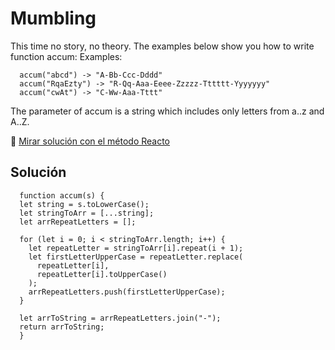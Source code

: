 # Mumbling

This time no story, no theory. The examples below show you how to write function accum:
Examples:

```
  accum("abcd") -> "A-Bb-Ccc-Dddd"
  accum("RqaEzty") -> "R-Qq-Aaa-Eeee-Zzzzz-Tttttt-Yyyyyyy"
  accum("cwAt") -> "C-Ww-Aaa-Tttt"
```

The parameter of accum is a string which includes only letters from a..z and A..Z.

🔗 [ Mirar solución con el método Reacto ](../js/03-mumbling.js)

## Solución

```
  function accum(s) {
  let string = s.toLowerCase();
  let stringToArr = [...string];
  let arrRepeatLetters = [];

  for (let i = 0; i < stringToArr.length; i++) {
    let repeatLetter = stringToArr[i].repeat(i + 1);
    let firstLetterUpperCase = repeatLetter.replace(
      repeatLetter[i],
      repeatLetter[i].toUpperCase()
    );
    arrRepeatLetters.push(firstLetterUpperCase);
  }

  let arrToString = arrRepeatLetters.join("-");
  return arrToString;
  }

```

